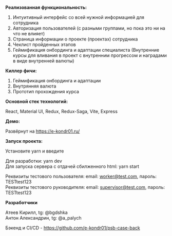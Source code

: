 **Реализованная функциональность:**

1. Интуитивный интерфейс со всей нужной информацией для сотрудника
2. Авторизация пользователей (с разными группами, но пока это ни на что не влияет)
3. Страница информации о проекте (проектах) сотрудника
4. Чеклист пройденных этапов
5. Геймификация онбординга и адаптации специалиста (Внутренние курсы для вливания в проект с внутренним прогрессом и наградами в виде внутренней валюты)


**Киллер фичи:**

1. Геймификация онбординга и адаптации
2. Внутрянняя валюта
3. Прототип прохождения курса


**Основной стек технологий:**

React, Material UI, Redux, Redux-Saga, Vite, Express

**Демо:**

Развёрнут на https://e-kondr01.ru/

**Запуск проекта:**

Установите yarn и введите

Для разработки: yarn dev\
Для запуска сервера с отдачей сбилженного html: yarn start

Реквизиты тестового пользователя: email: worker@test.com, пароль: TESTtest123\
Реквизиты тестового руководителя: email: supervisor@test.com, пароль: TESTtest123

**Разработчики**

Атеев Кирилл, tg: @bgdshka\
Антон Александрин, tg: @a_palych

Бэкенд и CI/CD - https://github.com/e-kondr01/psb-case-back